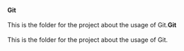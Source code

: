 **Git**\
\
This is the folder for the project about the usage of Git.**Git**\
\
This is the folder for the project about the usage of Git.

